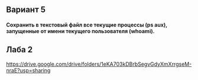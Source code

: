 ## Вариант 5
#### Сохранить в текстовый файл все текущие процессы (ps aux), запущенные от имени текущего пользователя (whoami).

## Лаба 2
https://drive.google.com/drive/folders/1eKA703kDBrbSegvGdyXmXrrgseM-nraE?usp=sharing
